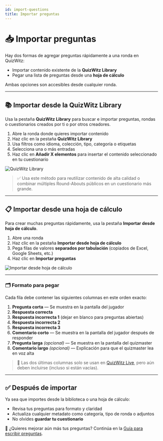 ```yaml
---
id: import-questions
title: Importar preguntas
---
```


# 📥 Importar preguntas

Hay dos formas de agregar preguntas rápidamente a una ronda en QuizWitz:

- Importar contenido existente de la **QuizWitz Library**
- Pegar una lista de preguntas desde una **hoja de cálculo**

Ambas opciones son accesibles desde cualquier ronda.

---

## 📚 Importar desde la QuizWitz Library

Usa la pestaña **QuizWitz Library** para buscar e importar preguntas, rondas o cuestionarios creados por ti o por otros creadores.

1. Abre la ronda donde quieres importar contenido
2. Haz clic en la pestaña **QuizWitz Library**
3. Usa filtros como idioma, colección, tipo, categoría o etiquetas
4. Selecciona una o más entradas
5. Haz clic en **Añadir X elementos** para insertar el contenido seleccionado en tu cuestionario

![QuizWitz Library](/images/import/import-from-quizwitz.png)

> ✅ Usa este método para reutilizar contenido de alta calidad o combinar múltiples Round-Abouts públicos en un cuestionario más grande.

---

## 📋 Importar desde una hoja de cálculo

Para crear muchas preguntas rápidamente, usa la pestaña **Importar desde hoja de cálculo**.

1. Abre una ronda
2. Haz clic en la pestaña **Importar desde hoja de cálculo**
3. Pega filas de valores **separados por tabulación** (copiados de Excel, Google Sheets, etc.)
4. Haz clic en **Importar preguntas**

![Importar desde hoja de cálculo](/images/import/import-from-spreadsheet.png)

---

### 🗂️ Formato para pegar

Cada fila debe contener las siguientes columnas en este orden exacto:

1. **Pregunta corta** — Se muestra en la pantalla del jugador
2. **Respuesta correcta**
3. **Respuesta incorrecta 1** (dejar en blanco para preguntas abiertas)
4. **Respuesta incorrecta 2**
5. **Respuesta incorrecta 3**
6. **Comentario corto** — Se muestra en la pantalla del jugador después de responder
7. **Pregunta larga** _(opcional)_ — Se muestra en la pantalla del quizmaster
8. **Comentario largo** _(opcional)_ — Explicación para que el quizmaster lea en voz alta

> 📌 Las dos últimas columnas solo se usan en [QuizWitz Live](../quizmaster/001-introduction.md), pero aún deben incluirse (incluso si están vacías).

---

## ✅ Después de importar

Ya sea que importes desde la biblioteca o una hoja de cálculo:

- Revisa tus preguntas para formato y claridad
- Actualiza cualquier metadato como categoría, tipo de ronda o adjuntos
- No olvides **guardar tu cuestionario**

📘 ¿Quieres mejorar aún más tus preguntas? Continúa en la [Guía para escribir preguntas](../editor/005-writing-questions.md).
